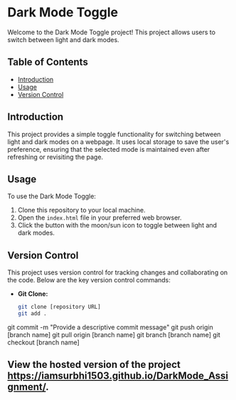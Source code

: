 # Dark Mode Toggle

Welcome to the Dark Mode Toggle project! This project allows users to switch between light and dark modes.

## Table of Contents

- [Introduction](#introduction)
- [Usage](#usage)
- [Version Control](#version-control)

## Introduction

This project provides a simple toggle functionality for switching between light and dark modes on a webpage. It uses local storage to save the user's preference, ensuring that the selected mode is maintained even after refreshing or revisiting the page.

## Usage

To use the Dark Mode Toggle:

1. Clone this repository to your local machine.
2. Open the `index.html` file in your preferred web browser.
3. Click the button with the moon/sun icon to toggle between light and dark modes.

## Version Control

This project uses version control for tracking changes and collaborating on the code. Below are the key version control commands:

- **Git Clone:**
  ```bash
  git clone [repository URL]
  git add .
git commit -m "Provide a descriptive commit message"
git push origin [branch name]
git pull origin [branch name]
git branch [branch name]
git checkout [branch name]

## View the hosted version of the project https://iamsurbhi1503.github.io/DarkMode_Assignment/.


